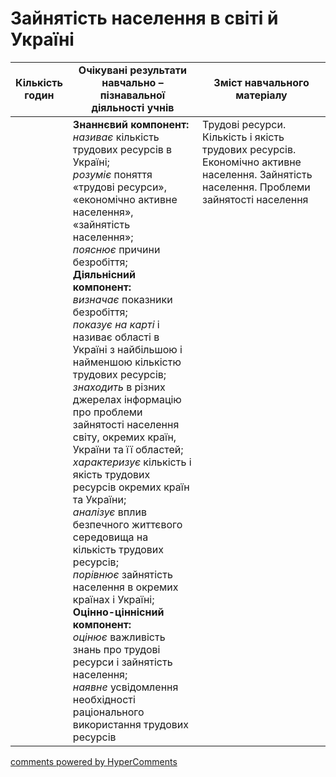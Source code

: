 <div id="hypercomments_widget" class="js-hypercomments-widget invisible"></div>

# Зайнятість населення в світі й Україні

<table>
  <tr>
    <td width="10%" align="center"><b>Кількість годин</b></td>  
    <td width="45%" align="center"><b>Очікувані  результати  навчально – пізнавальної  діяльності  учнів</b></td>
    <td width="45%" align="center"><b>Зміст навчального матеріалу</b></td>
  </tr>
<tbody>
  <tr>
<td width="10%" style="vertical-align:top !important;"></td>
    <td width="45%" style="vertical-align:top !important;">
    <b>Знаннєвий компонент:</b><br>
    <i>називає</i> кількість трудових ресурсів в Україні;<br>
    <i>розуміє</i> поняття «трудові ресурси», «економічно активне населення», «зайнятість населення»;<br>
    <i>пояснює</i> причини безробіття;<br>
    <b>Діяльнісний компонент:</b><br>
    <i>визначає</i> показники  безробіття;<br>
    <i>показує на карті</i> і називає області в Україні з найбільшою і найменшою кількістю трудових ресурсів;<br>
    <i>знаходить</i> в різних джерелах інформацію про проблеми зайнятості населення світу, окремих країн, України та її областей;<br>
    <i>характеризує</i> кількість і якість трудових ресурсів окремих країн та України;<br>
    <i>аналізує</i> вплив безпечного життєвого середовища на  кількість трудових ресурсів;<br>
    <i>порівнює</i> зайнятість населення в окремих країнах і Україні; <br>
    <b>Оцінно-ціннісний компонент:</b><br>
    <i>оцінює</i> важливість знань про трудові ресурси і зайнятість населення;<br>
    <i>наявне </i>усвідомлення необхідності раціонального використання трудових ресурсів<br>
</td>
    <td width="45%" style="vertical-align:top !important;">
    Трудові ресурси. Кількість і якість трудових ресурсів. Економічно активне населення. Зайнятість населення. Проблеми зайнятості населення
    </td>
  </tr>
</tbody>
</table>

<div class="js-hypercomments-container">
<a href="http://hypercomments.com" class="hc-link" title="comments widget">comments powered by HyperComments</a>
</div>
